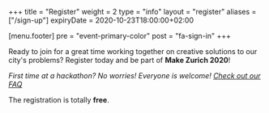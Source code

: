 +++
title = "Register"
weight = 2
type = "info"
layout = "register"
aliases = ["/sign-up"]
expiryDate = 2020-10-23T18:00:00+02:00

[menu.footer]
  pre = "event-primary-color"
  post = "fa-sign-in"
+++

Ready to join for a great time working together on creative solutions to our city's problems? Register today and be part of **Make Zurich 2020**!

*First time at a hackathon? No worries! Everyone is welcome! [Check out our FAQ](/about)*

The registration is totally **free**.
